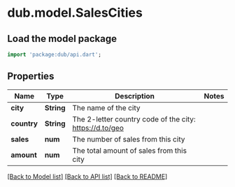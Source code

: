 # dub.model.SalesCities

## Load the model package
```dart
import 'package:dub/api.dart';
```

## Properties
Name | Type | Description | Notes
------------ | ------------- | ------------- | -------------
**city** | **String** | The name of the city | 
**country** | **String** | The 2-letter country code of the city: https://d.to/geo | 
**sales** | **num** | The number of sales from this city | 
**amount** | **num** | The total amount of sales from this city | 

[[Back to Model list]](../README.md#documentation-for-models) [[Back to API list]](../README.md#documentation-for-api-endpoints) [[Back to README]](../README.md)


